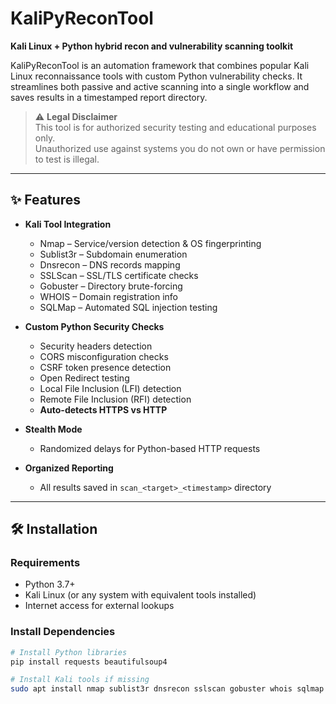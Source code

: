 # KaliPyReconTool
**Kali Linux + Python hybrid recon and vulnerability scanning toolkit**

KaliPyReconTool is an automation framework that combines popular Kali Linux reconnaissance tools with custom Python vulnerability checks. It streamlines both passive and active scanning into a single workflow and saves results in a timestamped report directory.

> ⚠ **Legal Disclaimer**  
> This tool is for authorized security testing and educational purposes only.  
> Unauthorized use against systems you do not own or have permission to test is illegal.

---

## ✨ Features
- **Kali Tool Integration**
  - Nmap – Service/version detection & OS fingerprinting
  - Sublist3r – Subdomain enumeration
  - Dnsrecon – DNS records mapping
  - SSLScan – SSL/TLS certificate checks
  - Gobuster – Directory brute-forcing
  - WHOIS – Domain registration info
  - SQLMap – Automated SQL injection testing

- **Custom Python Security Checks**
  - Security headers detection
  - CORS misconfiguration checks
  - CSRF token presence detection
  - Open Redirect testing
  - Local File Inclusion (LFI) detection
  - Remote File Inclusion (RFI) detection
  - **Auto-detects HTTPS vs HTTP**

- **Stealth Mode**
  - Randomized delays for Python-based HTTP requests

- **Organized Reporting**
  - All results saved in `scan_<target>_<timestamp>` directory

---

## 🛠 Installation

### Requirements
- Python 3.7+
- Kali Linux (or any system with equivalent tools installed)
- Internet access for external lookups

### Install Dependencies
```bash
# Install Python libraries
pip install requests beautifulsoup4

# Install Kali tools if missing
sudo apt install nmap sublist3r dnsrecon sslscan gobuster whois sqlmap

